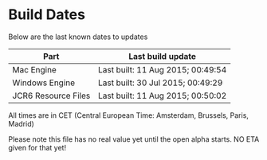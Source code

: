 # Build Dates

Below are the last known dates to updates

Part | Last build update
-----|-----
Mac Engine | Last built: 11 Aug 2015; 00:49:54
Windows Engine | Last built: 30 Jul 2015; 00:49:29
JCR6 Resource Files | Last built: 11 Aug 2015; 00:50:02
All times are in CET (Central European Time: Amsterdam, Brussels, Paris, Madrid)


Please note this file has no real value yet until the open alpha starts. NO ETA given for that yet!
